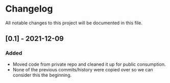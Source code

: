 # Changelog
All notable changes to this project will be documented in this file.

## [0.1] - 2021-12-09
### Added
 - Moved code from private repo and cleaned it up for public consumption.
 - None of the previous commits/history were copied over so we can consider this the beginning.